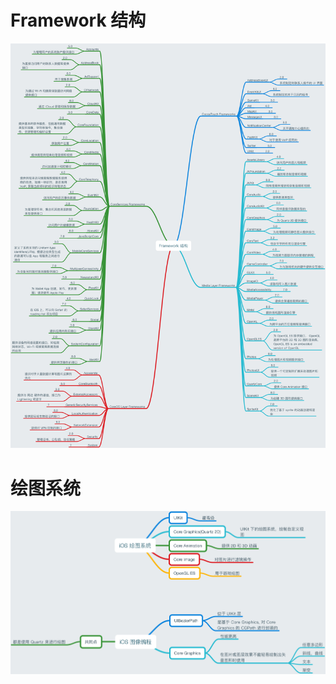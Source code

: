 # Framework 结构

![](./assets/ios-framework-structure.png)

# 绘图系统

![](./assets/ios-drawing-system.png)

